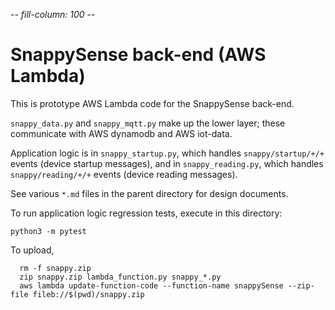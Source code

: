 -*- fill-column: 100 -*-

# SnappySense back-end (AWS Lambda)

This is prototype AWS Lambda code for the SnappySense back-end.

`snappy_data.py` and `snappy_mqtt.py` make up the lower layer; these communicate with AWS dynamodb and
AWS iot-data.

Application logic is in `snappy_startup.py`, which handles `snappy/startup/+/+` events (device
startup messages), and in `snappy_reading.py`, which handles `snappy/reading/+/+` events (device
reading messages).

See various `*.md` files in the parent directory for design documents.

To run application logic regression tests, execute in this directory:
```
python3 -m pytest
```

To upload,

```
  rm -f snappy.zip
  zip snappy.zip lambda_function.py snappy_*.py
  aws lambda update-function-code --function-name snappySense --zip-file fileb://$(pwd)/snappy.zip
```
